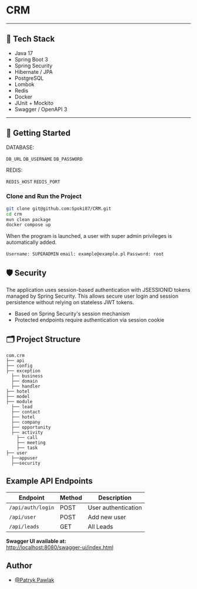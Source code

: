 
# CRM

---

## 🔧 Tech Stack

- Java 17  
- Spring Boot 3
- Spring Security
- Hibernate / JPA  
- PostgreSQL
- Lombok  
- Redis
- Docker
- JUnit + Mockito
- Swagger / OpenAPI 3

---

## 🚀 Getting Started

DATABASE:

`DB_URL`
`DB_USERNAME`
`DB_PASSWORD`

REDIS:

`REDIS_HOST`
`REDIS_PORT`


### Clone and Run the Project

```bash
git clone git@github.com:Spoki87/CRM.git
cd crm
mvn clean package 
docker compose up
```

When the program is launched, a user with super admin privileges is automatically added.

`Username: SUPERADMIN`
`email: example@example.pl`
`Password: root`

## 🛡️ Security

The application uses session-based authentication with JSESSIONID tokens managed by Spring Security. This allows secure user login and session persistence without relying on stateless JWT tokens.
- Based on Spring Security's session mechanism
- Protected endpoints require authentication via session cookie

## 🗂️ Project Structure

```
com.crm
├── api 
├── config                        
├── exception
  ├── business
  ├── domain
  ├── handler              
├── hotel          
├── model
├── module
  ├── lead
  ├── contact
  ├── hotel
  ├── company
  ├── opportunity
  ├── activity
    ├── call
    ├── meeting
    ├── task     
├── user
  ├──appuser
  ├──security          
```

## Example API Endpoints


| Endpoint                         | Method | Description                     |
|----------------------------------|--------|---------------------------------|
| `/api/auth/login`            | POST   | User authentication               |
| `/api/user`               | POST   | Add new user   |
| `/api/leads`                     | GET   | All Leads           |



**Swagger UI available at:**  
[http://localhost:8080/swagger-ui/index.html](http://localhost:8080/swagger-ui/index.html)
## Author

- [@Patryk Pawlak](https://www.github.com/Spoki87)

